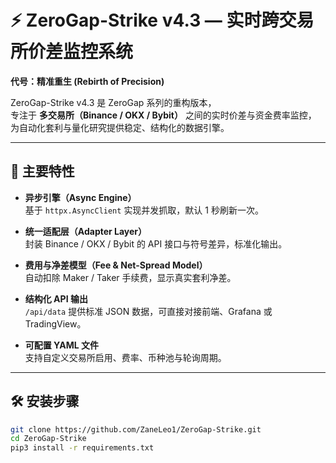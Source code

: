 # ⚡ ZeroGap-Strike v4.3 — 实时跨交易所价差监控系统  
**代号：精准重生 (Rebirth of Precision)**  

ZeroGap-Strike v4.3 是 ZeroGap 系列的重构版本，  
专注于 **多交易所（Binance / OKX / Bybit）** 之间的实时价差与资金费率监控，  
为自动化套利与量化研究提供稳定、结构化的数据引擎。

---

## 🚀 主要特性

- **异步引擎（Async Engine）**  
  基于 `httpx.AsyncClient` 实现并发抓取，默认 1 秒刷新一次。  

- **统一适配层（Adapter Layer）**  
  封装 Binance / OKX / Bybit 的 API 接口与符号差异，标准化输出。  

- **费用与净差模型（Fee & Net-Spread Model）**  
  自动扣除 Maker / Taker 手续费，显示真实套利净差。  

- **结构化 API 输出**  
  `/api/data` 提供标准 JSON 数据，可直接对接前端、Grafana 或 TradingView。  

- **可配置 YAML 文件**  
  支持自定义交易所启用、费率、币种池与轮询周期。  

---

## 🛠️ 安装步骤

```bash
git clone https://github.com/ZaneLeo1/ZeroGap-Strike.git
cd ZeroGap-Strike
pip3 install -r requirements.txt

